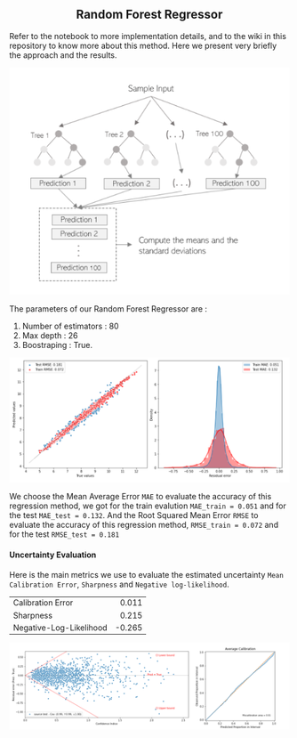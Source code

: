 <div align = 'center'>
    <h2> Random Forest Regressor </h2>
</div>
Refer to the notebook to more implementation details, and to the wiki in this repository to know more about this method.
Here we present very briefly the approach and the results.

![RGR](pictures/RFmethod.PNG)

The parameters of our Random Forest Regressor are : 
1. Number of estimators : 80
3. Max depth : 26
4. Boostraping : True.


![RGR](pictures/rmsemaerf.PNG)

We choose the Mean Average Error `MAE` to evaluate the accuracy of this regression method, we got for the train evalution `MAE_train = 0.051` and for the test `MAE_test = 0.132`.
And the Root Squared Mean Error `RMSE` to evaluate the accuracy of this regression method, `RMSE_train = 0.072` and for the test `RMSE_test = 0.181`

#### Uncertainty Evaluation
Here is the main metrics we use to evaluate the estimated uncertainty `Mean Calibration Error`, `Sharpness` and `Negative log-likelihood`.

|  |  |
| ------ | ------: |
| Calibration Error |  0.011 |
| Sharpness |  0.215|
|Negative-Log-Likelihood | -0.265|




![UQ](pictures/coverage_plot.PNG)